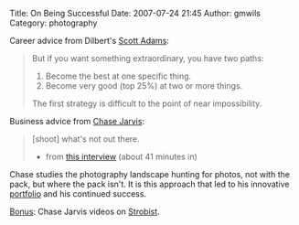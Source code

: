 Title: On Being Successful
Date: 2007-07-24 21:45
Author: gmwils
Category: photography

Career advice from Dilbert's [Scott Adams][]:

> But if you want something extraordinary, you have two paths:
>
> 1.  Become the best at one specific thing.
> 2.  Become very good (top 25%) at two or more things.
>
> The first strategy is difficult to the point of near impossibility.

Business advice from [Chase Jarvis][]:

> [shoot] what's not out there.
>
> - from [this interview][] (about 41 minutes in)

Chase studies the photography landscape hunting for photos, not with the
pack, but where the pack isn't. It is this approach that led to his
innovative [portfolio][] and his continued success.

<u>Bonus</u>: Chase Jarvis videos on [Strobist][].

  [Scott Adams]: http://dilbertblog.typepad.com/the_dilbert_blog/2007/07/career-advice.html
  [Chase Jarvis]: http://www.chasejarvis.com/blog/
  [this interview]: http://www.studiolighting.net/lightsource-photography-podcast-e045-chase-jarvis/
  [portfolio]: http://chasejarvis.com/portfolio.html
  [Strobist]: http://strobist.blogspot.com/2007/07/chase-jarvis-is-everywhere.html
